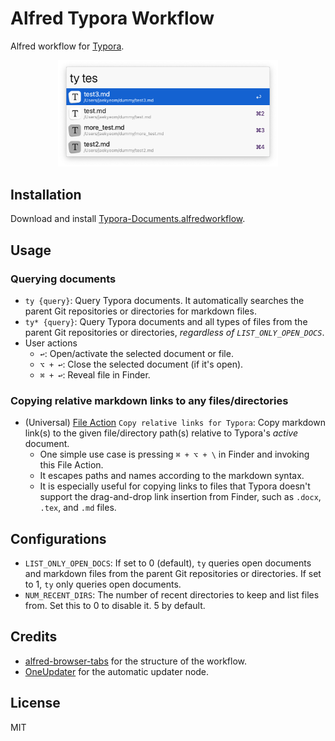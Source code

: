 # Alfred Typora Workflow

Alfred workflow for [Typora](https://typora.io/).  

<p align="center">
<img alt="Typora workflow screenshot" src="./screenshot.png" width="70%" />
</p>

## Installation

Download and install [Typora-Documents.alfredworkflow](https://github.com/jaekyeom/alfred-typora-workflow/releases/latest/download/Typora-Documents.alfredworkflow).

## Usage

### Querying documents

- `ty {query}`: Query Typora documents. It automatically searches the parent Git repositories or directories for markdown files.
- `ty* {query}`: Query Typora documents and all types of files from the parent Git repositories or directories, *regardless of `LIST_ONLY_OPEN_DOCS`*.
- User actions
  - `↩`: Open/activate the selected document or file.
  - `⌥ + ↩`: Close the selected document (if it's open).
  - `⌘ + ↩`: Reveal file in Finder.

### Copying relative markdown links to any files/directories

- (Universal) [File Action](https://www.alfredapp.com/blog/tips-and-tricks/file-actions-from-alfred-or-finder/) `Copy relative links for Typora`: Copy markdown link(s) to the given file/directory path(s) relative to Typora's *active* document.
  - One simple use case is pressing `⌘ + ⌥ + \` in Finder and invoking this File Action.
  - It escapes paths and names according to the markdown syntax.
  - It is especially useful for copying links to files that Typora doesn't support the drag-and-drop link insertion from Finder, such as `.docx`, `.tex`, and `.md` files.

## Configurations

- `LIST_ONLY_OPEN_DOCS`: If set to 0 (default), `ty` queries open documents and markdown files from the parent Git repositories or directories. If set to 1, `ty` only queries open documents.
- `NUM_RECENT_DIRS`: The number of recent directories to keep and list files from. Set this to 0 to disable it. 5 by default.

## Credits

- [alfred-browser-tabs](https://github.com/epilande/alfred-browser-tabs) for the structure of the workflow.
- [OneUpdater](https://github.com/vitorgalvao/alfred-workflows/tree/master/OneUpdater) for the automatic updater node.

## License

MIT

